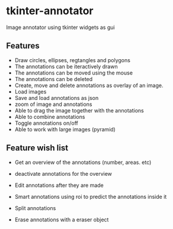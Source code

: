 # tkinter-annotator
Image annotator using tkinter widgets as gui

## Features
- Draw circles, ellipses, regtangles and polygons
- The annotations can be iteractively drawn
- The annotations can be moved using the mouse
- The annotations can be deleted
- Create, move and delete annotations as overlay of an image.
- Load images
- Save and load annotations as json
- zoom of image and annotations
- Able to drag the image together with the annotations
- Able to combine annotations
- Toggle annotations on/off
- Able to work with large images (pyramid)

## Feature wish list

- Get an overview of the annotations (number, areas. etc)
- deactivate annotations for the overview
- Edit annotations after they are made
- Smart annotations using roi to predict the annotations inside it

- Split annotations
- Erase annotations with a eraser object
